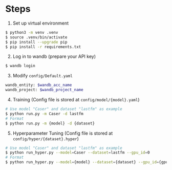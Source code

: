 # Steps

1. Set up virtual environment
```bash
$ python3 -m venv .venv
$ source .venv/bin/activate
$ pip install --upgrade pip
$ pip install -r requirements.txt
```

2. Log in to wandb (prepare your API key)
```bash
$ wandb login
```

3. Modify `config/Default.yaml`
```bash
wandb_entity: $wandb_acc_name
wandb_project: $wandb_project_name
```

4. Training (Config file is stored at `config/model/{model}.yaml`)
```bash
# Use model "Caser" and dataset "lastfm" as example
$ python run.py -m Caser -d lastfm
# Format
$ python run.py -m {model} -d {dataset}
```

5. Hyperparameter Tuning (Config file is stored at `config/hyper/{dataset}.hyper`)
```bash
# Use model "Caser" and dataset "lastfm" as example
$ python run_hyper.py --model=Caser --dataset=lastfm --gpu_id=0
# Format
$ python run_hyper.py --model={model} --dataset={dataset} --gpu_id={gpu_id}
```
